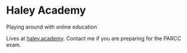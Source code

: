 # Haley Academy
Playing around with online education

Lives at [haley.academy][1]. Contact me if you are preparing for the PARCC exam.

[1]: haley.academy
